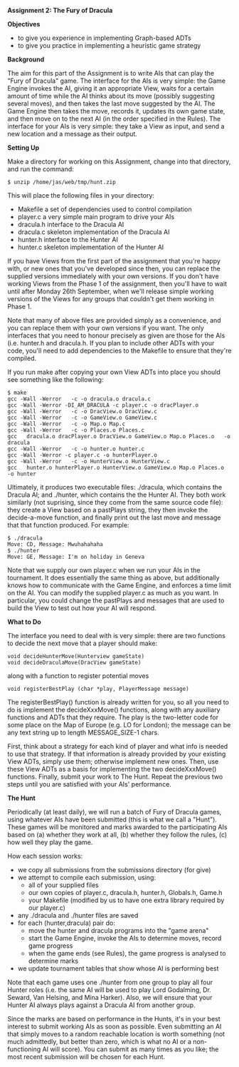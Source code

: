 **Assignment 2: The Fury of Dracula**

**Objectives**

* to give you experience in implementing Graph-based ADTs
* to give you practice in implementing a heuristic game strategy

**Background**

The aim for this part of the Assignment is to write AIs that can play the "Fury of Dracula" game. The interface for the AIs is very simple: the Game Engine invokes the AI, giving it an appropriate View, waits for a certain amount of time while the AI thinks about its move (possibly suggesting several moves), and then takes the last move suggested by the AI. The Game Engine then takes the move, records it, updates its own game state, and then move on to the next AI (in the order specified in the Rules). The interface for your AIs is very simple: they take a View as input, and send a new location and a message as their output.

**Setting Up**

Make a directory for working on this Assignment, change into that directory, and run the command:
```
$ unzip /home/jas/web/tmp/hunt.zip
```
This will place the following files in your directory:
* Makefile	a set of dependencies used to control compilation
* player.c	a very simple main program to drive your AIs
* dracula.h	interface to the Dracula AI
* dracula.c	skeleton implementation of the Dracula AI
* hunter.h	interface to the Hunter AI
* hunter.c	skeleton implementation of the Hunter AI

If you have Views from the first part of the assignment that you're happy with, or new ones that you've developed since then, you can replace the supplied versions immediately with your own versions. If you don't have working Views from the Phase 1 of the assignment, then you'll have to wait until after Monday 26th September, when we'll release simple working versions of the Views for any groups that couldn't get them working in Phase 1.

Note that many of above files are provided simply as a convenience, and you can replace them with your own versions if you want. The only interfaces that you need to honour precisely as given are those for the AIs (i.e. hunter.h and dracula.h. If you plan to include other ADTs with your code, you'll need to add dependencies to the Makefile to ensure that they're compiled.

If you run make after copying your own View ADTs into place you should see something like the following:
```
$ make
gcc -Wall -Werror   -c -o dracula.o dracula.c
gcc -Wall -Werror -DI_AM_DRACULA -c player.c -o dracPlayer.o
gcc -Wall -Werror   -c -o DracView.o DracView.c
gcc -Wall -Werror   -c -o GameView.o GameView.c
gcc -Wall -Werror   -c -o Map.o Map.c
gcc -Wall -Werror   -c -o Places.o Places.c
gcc   dracula.o dracPlayer.o DracView.o GameView.o Map.o Places.o   -o dracula
gcc -Wall -Werror   -c -o hunter.o hunter.c
gcc -Wall -Werror -c player.c -o hunterPlayer.o
gcc -Wall -Werror   -c -o HunterView.o HunterView.c
gcc   hunter.o hunterPlayer.o HunterView.o GameView.o Map.o Places.o   -o hunter
```
Ultimately, it produces two executable files: ./dracula, which contains the Dracula AI; and ./hunter, which contains the the Hunter AI. They both work similarly (not suprising, since they come from the same source code file): they create a View based on a pastPlays string, they then invoke the decide-a-move function, and finally print out the last move and message that that function produced. For example:
```
$ ./dracula
Move: CD, Message: Mwuhahahaha
$ ./hunter
Move: GE, Message: I'm on holiday in Geneva
```
Note that we supply our own player.c when we run your AIs in the tournament. It does essentially the same thing as above, but additionally knows how to communicate with the Game Engine, and enforces a time limit on the AI. You can modify the supplied player.c as much as you want. In particular, you could change the pastPlays and messages that are used to build the View to test out how your AI will respond.

**What to Do**

The interface you need to deal with is very simple: there are two functions to decide the next move that a player should make:
```
void decideHunterMove(Hunterview gameState)
void decideDraculaMove(DracView gameState)
```
along with a function to register potential moves
```
void registerBestPlay (char *play, PlayerMessage message)
```
The registerBestPlay() function is already written for you, so all you need to do is implement the decideXxxMove() functions, along with any auxiliary functions and ADTs that they require. The play is the two-letter code for some place on the Map of Europe (e.g. LO for London); the message can be any text string up to length MESSAGE_SIZE-1 chars.

First, think about a strategy for each kind of player and what info is needed to use that strategy. If that information is already provided by your existing View ADTs, simply use them; otherwise implement new ones. Then, use these View ADTs as a basis for implementing the two decideXxxMove() functions. Finally, submit your work to The Hunt. Repeat the previous two steps until you are satisfied with your AIs' performance.

**The Hunt**

Periodically (at least daily), we will run a batch of Fury of Dracula games, using whatever AIs have been submitted (this is what we call a "Hunt"). These games will be monitored and marks awarded to the participating AIs based on (a) whether they work at all, (b) whether they follow the rules, (c) how well they play the game.

How each session works:
* we copy all submissions from the submissions directory (for give)
* we attempt to compile each submission, using:
  * all of your supplied files
  * our own copies of player.c, dracula.h, hunter.h, Globals.h, Game.h
  * your Makefile (modified by us to have one extra library required by our player.c)
* any ./dracula and ./hunter files are saved
* for each (hunter,dracula) pair do:
  * move the hunter and dracula programs into the "game arena"
  * start the Game Engine, invoke the AIs to determine moves, record game progress
  * when the game ends (see Rules), the game progress is analysed to determine marks
* we update tournament tables that show whose AI is performing best

Note that each game uses one ./hunter from one group to play all four Hunter roles (i.e. the same AI will be used to play Lord Godalming, Dr. Seward, Van Helsing, and Mina Harker). Also, we will ensure that your Hunter AI always plays against a Dracula AI from another group.

Since the marks are based on performance in the Hunts, it's in your best interest to submit working AIs as soon as possible. Even submitting an AI that simply moves to a random reachable location is worth something (not much admittedly, but better than zero, which is what no AI or a non-functioning AI will score). You can submit as many times as you like; the most recent submission will be chosen for each Hunt.
